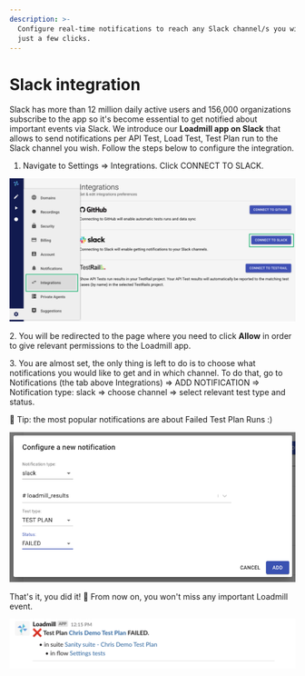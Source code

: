 ```yaml
---
description: >-
  Configure real-time notifications to reach any Slack channel/s you wish in
  just a few clicks.
---
```


# Slack integration

Slack has more than 12 million daily active users and 156,000 organizations subscribe to the app so it's become essential to get notified about important events via Slack. We introduce our **Loadmill app on Slack** that allows to send notifications per API Test, Load Test, Test Plan run to the Slack channel you wish. Follow the steps below to configure the integration.

1. Navigate to Settings => Integrations. Click CONNECT TO SLACK.

![](<../.gitbook/assets/Screenshot (45).png>)

&#x20;2\. You will be redirected to the page where you need to click **Allow** in order to give relevant permissions to the Loadmill app.

3\. You are almost set, the only thing is left to do is to choose what notifications you would like to get and in which channel. To do that, go to Notifications (the tab above Integrations) => ADD NOTIFICATION => Notification type: slack => choose channel => select relevant test type and status.

&#x20;🧠 Tip: the most popular notifications are about Failed Test Plan Runs :)&#x20;

![](../.gitbook/assets/screen-shot-2021-07-14-at-12.10.10.png)

That's it, you did it! 🎉 From now on, you won't miss any important Loadmill event.

![Loadmill notification in Slack](../.gitbook/assets/screen-shot-2021-07-14-at-12.16.21.png)
